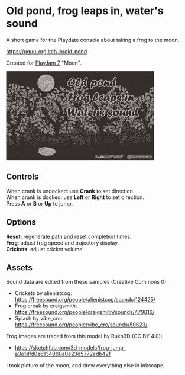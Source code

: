 # Old pond, frog leaps in, water's sound

A short game for the Playdate console about taking a frog to the moon.

https://uguu-org.itch.io/old-pond

Created for [PlayJam 7](https://itch.io/jam/playjam-7) "Moon".

![](doc/demo.gif)

## Controls

When crank is undocked: use **Crank** to set direction.\
When crank is docked: use **Left** or **Right** to set direction.\
Press **A** or **B** or **Up** to jump.

## Options

**Reset**: regenerate path and reset completion times.\
**Frog**: adjust frog speed and trajectory display.\
**Crickets**: adjust cricket volume.

## Assets

Sound data are edited from these samples (Creative Commons 0):

   * Crickets by alienistcog: https://freesound.org/people/alienistcog/sounds/124425/
   * Frog croak by craigsmith: https://freesound.org/people/craigsmith/sounds/479816/
   * Splash by vibe_crc: https://freesound.org/people/vibe_crc/sounds/50623/

Frog images are traced from this model by Rukh3D (CC BY 4.0):

   * https://sketchfab.com/3d-models/frog-jump-a3e1dfd0a6134060a0e23d5772edb42f

I took picture of the moon, and drew everything else in Inkscape.
